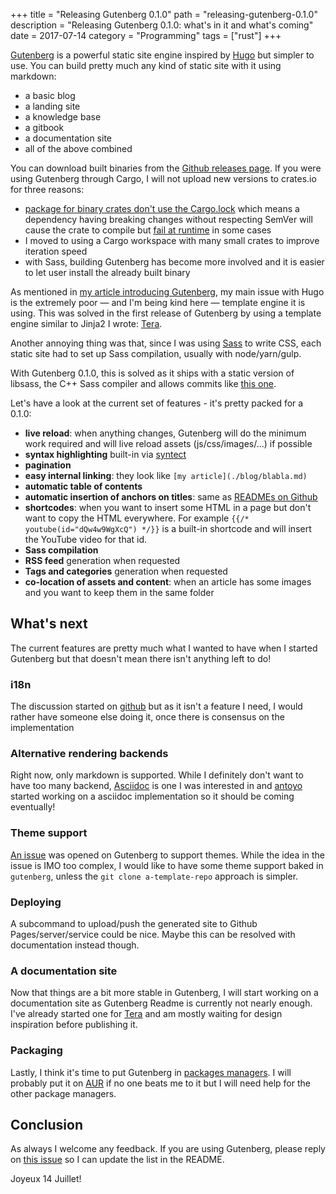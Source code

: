 +++
title = "Releasing Gutenberg 0.1.0"
path = "releasing-gutenberg-0.1.0"
description = "Releasing Gutenberg 0.1.0: what's in it and what's coming"
date = 2017-07-14
category = "Programming"
tags = ["rust"]
+++

[Gutenberg](https://github.com/Keats/gutenberg) is a powerful static site engine inspired by [Hugo](https://gohugo.io/) but simpler to use.
You can build pretty much any kind of static site with it using markdown:

- a basic blog
- a landing site
- a knowledge base
- a gitbook
- a documentation site
- all of the above combined

You can download built binaries from the [Github releases page](https://github.com/Keats/gutenberg/releases). If you were using Gutenberg
through Cargo, I will not upload new versions to crates.io for three reasons:

- [package for binary crates don't use the Cargo.lock](https://github.com/rust-lang/cargo/issues/2263) which means a dependency having breaking changes
without respecting SemVer will cause the crate to compile but [fail at runtime](https://github.com/Keats/gutenberg/issues/92) in some cases
- I moved to using a Cargo workspace with many small crates to improve iteration speed
- with Sass, building Gutenberg has become more involved and it is easier to let user install the already built binary

As mentioned in [my article introducing Gutenberg](./blog/announcing-gutenberg.md),
my main issue with Hugo is the extremely poor — and I'm being kind here — template engine it is using.
This was solved in the first release of Gutenberg by using a template engine similar to Jinja2 I wrote: [Tera](https://github.com/Keats/tera).

Another annoying thing was that, since I was using [Sass](http://sass-lang.com/) to write CSS, each static site had to set up
Sass compilation, usually with node/yarn/gulp.

With Gutenberg 0.1.0, this is solved as it ships with a static version of libsass, the C++ Sass compiler and allows
commits like [this one](https://gitlab.com/Keats/vincent.is/commit/2a05cdad4cfd9dac103c9907488ad71518886440).

Let's have a look at the current set of features - it's pretty packed for a 0.1.0:

- **live reload**: when anything changes, Gutenberg will do the minimum work required and will live reload assets (js/css/images/...) if possible
- **syntax highlighting** built-in via [syntect](https://github.com/trishume/syntect)
- **pagination**
- **easy internal linking**: they look like `[my article](./blog/blabla.md)`
- **automatic table of contents**
- **automatic insertion of anchors on titles**: same as [READMEs on Github](https://github.com/Keats/gutenberg)
- **shortcodes**: when you want to insert some HTML in a page but don't want to copy the HTML everywhere. For example
`{{/* youtube(id="dQw4w9WgXcQ") */}}` is a built-in shortcode and will insert the YouTube video for that id.
- **Sass compilation**
- **RSS feed** generation when requested
- **Tags and categories** generation when requested
- **co-location of assets and content**: when an article has some images and you want to keep them in the same folder

## What's next
The current features are pretty much what I wanted to have when I started Gutenberg but that doesn't mean there isn't anything left to do!

### i18n
The discussion started on [github](https://github.com/Keats/gutenberg/issues/13) but as it isn't a feature I need, I would
rather have someone else doing it, once there is consensus on the implementation

### Alternative rendering backends
Right now, only markdown is supported. While I definitely don't want to have too many backend, [Asciidoc](http://asciidoctor.org/docs/what-is-asciidoc/)
is one I was interested in and [antoyo](https://github.com/Keats/gutenberg/issues/32) started working on a asciidoc implementation so
it should be coming eventually!

### Theme support
[An issue](https://github.com/Keats/gutenberg/issues/91) was opened on Gutenberg to support themes.
While the idea in the issue is IMO too complex, I would like to have some theme support baked in `gutenberg`,
unless the `git clone a-template-repo` approach is simpler.

### Deploying
A subcommand to upload/push the generated site to Github Pages/server/service could be nice. Maybe this can be resolved
with documentation instead though.

### A documentation site
Now that things are a bit more stable in Gutenberg, I will start working on a documentation site as Gutenberg Readme is currently not
nearly enough. I've already started one for [Tera](https://github.com/Keats/tera/tree/master/docs) and am mostly waiting for design inspiration
before publishing it.

### Packaging
Lastly, I think it's time to put Gutenberg in [packages managers](https://github.com/Keats/gutenberg/issues/12). I will probably
put it on [AUR](https://aur.archlinux.org/) if no one beats me to it but I will need help for the other package managers.

## Conclusion
As always I welcome any feedback. If you are using Gutenberg, please reply on [this issue](https://github.com/Keats/gutenberg/issues/100) so I
can update the list in the README.

Joyeux 14 Juillet!
